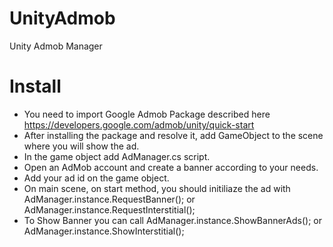 # UnityAdmob
Unity Admob Manager

# Install 
- You need to import Google Admob Package described here https://developers.google.com/admob/unity/quick-start <br>
- After installing the package and resolve it, add GameObject to the scene where you will show the ad. <br>
- In the game object add AdManager.cs script. <br>
- Open an AdMob account and create a banner according to your needs.<br>
- Add your ad id on the game object.<br>
- On main scene, on start method, you should initiliaze the ad with 	AdManager.instance.RequestBanner(); or AdManager.instance.RequestInterstitial(); <br>
- To Show Banner you can call AdManager.instance.ShowBannerAds(); or AdManager.instance.ShowInterstitial();<br>
